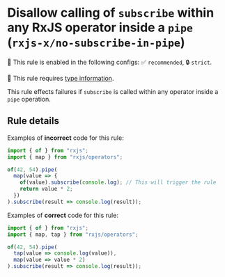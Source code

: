 # Disallow calling of `subscribe` within any RxJS operator inside a `pipe` (`rxjs-x/no-subscribe-in-pipe`)

💼 This rule is enabled in the following configs: ✅ `recommended`, 🔒 `strict`.

💭 This rule requires [type information](https://typescript-eslint.io/linting/typed-linting).

<!-- end auto-generated rule header -->

This rule effects failures if `subscribe` is called within any operator inside a `pipe` operation.

## Rule details

Examples of **incorrect** code for this rule:

```ts
import { of } from "rxjs";
import { map } from "rxjs/operators";

of(42, 54).pipe(
  map(value => {
    of(value).subscribe(console.log); // This will trigger the rule
    return value * 2;
  })
).subscribe(result => console.log(result));
```

Examples of **correct** code for this rule:

```ts
import { of } from "rxjs";
import { map, tap } from "rxjs/operators";

of(42, 54).pipe(
  tap(value => console.log(value)),
  map(value => value * 2)
).subscribe(result => console.log(result));
```
